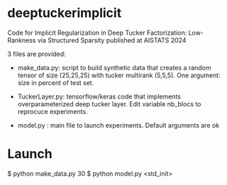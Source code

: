 # deeptuckerimplicit
Code for Implicit Regularization in Deep Tucker Factorization: Low-Rankness via Structured Sparsity published at AISTATS 2024

3 files are provided:

- make_data.py: script to build synthetic data that creates a random tensor of size (25,25,25) with tucker multirank (5,5,5). One argument: size in percent of test set.

- TuckerLayer.py: tensorflow/keras code that implements overparameterized deep tucker layer. Edit variable nb_blocs to reprocuce experiments.

- model.py : main file to launch experiments. Default arguments are ok

# Launch
$ python make_data.py 30
$ python model.py <learning rate> <std_init> <depth> <seed>
